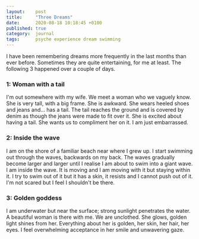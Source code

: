 ```yaml
---
layout:    post
title:     "Three Dreams"
date:      2020-08-18 10:18:45 +0100
published: true
category:  journal
tags:      psyche experience dream swimming
---
```

I have been remembering dreams more frequently in the last months than ever before. Sometimes they are quite entertaining, for me at least. The following 3 happened over a couple of days.

### 1: Woman with a tail

I'm out somewhere with my wife. We meet a woman who we vaguely know. She is very tall, with a big frame. She is awkward. She wears heeled shoes and jeans and... has a tail. The tail reaches the ground and is covered by denim as though the jeans were made to fit over it. She is excited about having a tail. She wants us to compliment her on it. I am just embarrassed.

### 2: Inside the wave

I am on the shore of a familiar beach near where I grew up. I start swimming out through the waves, backwards on my back. The waves gradually become larger and larger until I realise I am about to swim into a giant wave. I am inside the wave. It is moving and I am moving with it but staying within it. I try to swim out of it but it has a skin, it resists and I cannot push out of it. I'm not scared but I feel I shouldn't be there.

### 3: Golden goddess

I am underwater but near the surface; strong sunlight penetrates the water. A beautiful woman is there with me. We are unclothed. She glows, golden light shines from her. Everything about her is golden, her skin, her hair, her eyes. I feel overwhelming acceptance in her smile and unwavering gaze.